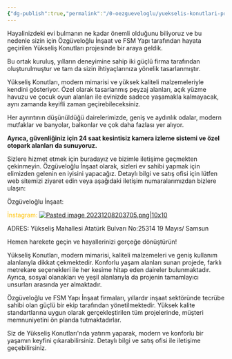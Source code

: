 ```yaml
---
{"dg-publish":true,"permalink":"/0-oezgueveloglu/yuekselis-konutlari-projesi/","tags":["gardenEntry"]}
---
```



Hayalinizdeki evi bulmanın ne kadar önemli olduğunu biliyoruz ve bu nedenle sizin için Özgüveloğlu İnşaat ve FSM Yapı tarafından hayata geçirilen Yükseliş Konutları projesinde bir araya geldik. 

Bu ortak kuruluş, yılların deneyimine sahip iki güçlü firma tarafından oluşturulmuştur ve tam da sizin ihtiyaçlarınıza yönelik tasarlanmıştır.

Yükseliş Konutları, modern mimarisi ve yüksek kaliteli malzemeleriyle kendini gösteriyor. Özel olarak tasarlanmış peyzaj alanları, açık yüzme havuzu ve çocuk oyun alanları ile evinizde sadece yaşamakla kalmayacak, aynı zamanda keyifli zaman geçirebileceksiniz.

Her ayrıntının düşünüldüğü dairelerimizde, geniş ve aydınlık odalar, modern mutfaklar ve banyolar, balkonlar ve çok daha fazlası yer alıyor. 

**Ayrıca, güvenliğiniz için 24 saat kesintisiz kamera izleme sistemi ve özel otopark alanları da sunuyoruz.**

Sizlere hizmet etmek için buradayız ve bizimle iletişime geçmekten çekinmeyin. Özgüveloğlu İnşaat olarak, sizleri ev sahibi yapmak için elimizden gelenin en iyisini yapacağız. Detaylı bilgi ve satış ofisi için lütfen web sitemizi ziyaret edin veya aşağıdaki iletişim numaralarımızdan bizlere ulaşın:

Özgüveloğlu İnşaat:

<font color="#ffc000">İnstagram:</font> [![Pasted image 20231208203705.png|10x10](/img/user/Pasted%20image%2020231208203705.png)](https://www.instagram.com/ozguveloglu/)



ADRES: Yükseliş Mahallesi Atatürk Bulvarı No:25314 19 Mayıs/ Samsun

Hemen harekete geçin ve hayallerinizi gerçeğe dönüştürün!  
  
Yükseliş Konutları, modern mimarisi, kaliteli malzemeleri ve geniş kullanım alanlarıyla dikkat çekmektedir. Konforlu yaşam alanları sunan projede, farklı metrekare seçenekleri ile her kesime hitap eden daireler bulunmaktadır. Ayrıca, sosyal olanakları ve yeşil alanlarıyla da projenin tamamlayıcı unsurları arasında yer almaktadır.

Özgüveloğlu ve FSM Yapı İnşaat firmaları, yıllardır inşaat sektöründe tecrübe sahibi olan güçlü bir ekip tarafından yönetilmektedir. Yüksek kalite standartlarına uygun olarak gerçekleştirilen tüm projelerinde, müşteri memnuniyetini ön planda tutmaktadırlar.

Siz de Yükseliş Konutları'nda yatırım yaparak, modern ve konforlu bir yaşamın keyfini çıkarabilirsiniz. Detaylı bilgi ve satış ofisi ile iletişime geçebilirsiniz.



